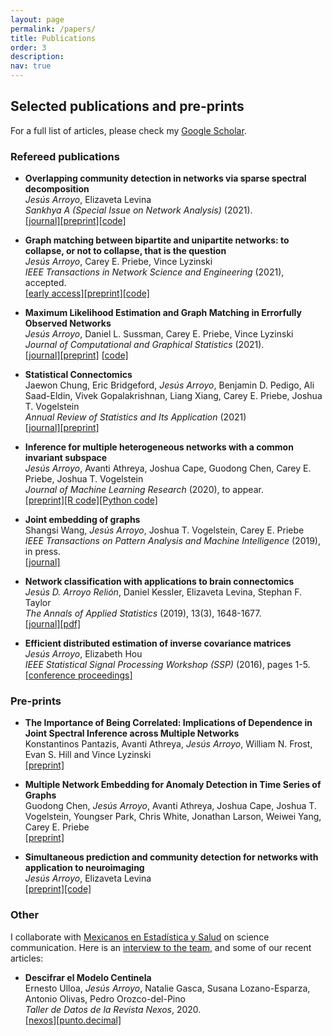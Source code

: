 ```yaml
---
layout: page
permalink: /papers/
title: Publications
order: 3
description: 
nav: true
---
```




## Selected publications and pre-prints

For a full list of articles, please check my [Google Scholar](https://scholar.google.com/citations?user=Pt0QJm4AAAAJ&hl=es&authuser=1).

### Refereed publications

* **Overlapping community detection in networks via sparse spectral decomposition**<br>
*Jesús Arroyo*, Elizaveta Levina<br>
*Sankhya A (Special Issue on Network Analysis)* (2021).<br>
[[journal]](https://rdcu.be/clHd0)[[preprint]](https://arxiv.org/abs/2009.10641)[[code]](https://github.com/jesusdaniel/spcaCD)

* **Graph matching between bipartite and unipartite networks: to collapse, or not to collapse, that is the question**<br>
*Jesús Arroyo*, Carey E. Priebe, Vince Lyzinski<br>
*IEEE Transactions in Network Science and Engineering* (2021), accepted.<br>
[[early access]](https://ieeexplore.ieee.org/abstract/document/9447239)[[preprint]](https://arxiv.org/abs/2002.01648)[[code]](https://github.com/jesusdaniel/rBipartiteUnipartiteMatch)

* **Maximum Likelihood Estimation and Graph Matching in Errorfully Observed Networks**<br>
*Jesús Arroyo*, Daniel L. Sussman, Carey E. Priebe, Vince Lyzinski<br>
*Journal of Computational and Graphical Statistics* (2021).<br>
[[journal]](https://www.tandfonline.com/doi/full/10.1080/10618600.2021.1872582)[[preprint]](https://arxiv.org/pdf/1812.10519.pdf) [[code]](https://github.com/dpmcsuss/gmmle)

* **Statistical Connectomics**<br>
Jaewon Chung, Eric Bridgeford, *Jesús Arroyo*, Benjamin D. Pedigo, Ali Saad-Eldin, Vivek Gopalakrishnan, Liang Xiang, Carey E. Priebe, Joshua T. Vogelstein<br>
*Annual Review of Statistics and Its Application* (2021)<br>
[[journal]](http://www.annualreviews.org/eprint/SPVAVYVUVY3CIVFZDWHY/full/10.1146/annurev-statistics-042720-023234)[[preprint]](https://osf.io/ek4n3)

* **Inference for multiple heterogeneous networks with a common invariant subspace**<br>
*Jesús Arroyo*, Avanti Athreya, Joshua Cape, Guodong Chen, Carey E. Priebe, Joshua T. Vogelstein<br>
*Journal of Machine Learning Research* (2020), to appear.<br>
[[preprint]](https://arxiv.org/pdf/1906.10026.pdf)[[R code]](https://github.com/jesusdaniel/mase)[[Python code]](https://graspy.neurodata.io/reference/embed.html#graspologic.embed.MultipleASE)

* **Joint embedding of graphs**<br>
Shangsi Wang, *Jesús Arroyo*, Joshua T. Vogelstein, Carey E. Priebe<br>
*IEEE Transactions on Pattern Analysis and Machine Intelligence* (2019), in press.<br>
[[journal]](https://ieeexplore.ieee.org/abstract/document/8889404/) 

* **Network classification with applications to brain connectomics**<br>
*Jesús D. Arroyo Relión*, Daniel Kessler, Elizaveta Levina, Stephan F. Taylor<br>
*The Annals of Applied Statistics* (2019), 13(3), 1648-1677.<br>
[[journal]](https://projecteuclid.org/euclid.aoas/1571277767)[[pdf]](/assets/pdf/AOAS1252.pdf) 

* **Efficient distributed estimation of inverse covariance matrices**<br>
*Jesús Arroyo*, Elizabeth Hou<br>
*IEEE Statistical Signal Processing Workshop (SSP)* (2016), pages 1-5.<br>
[[conference proceedings]](https://ieeexplore.ieee.org/abstract/document/7551705)



### Pre-prints

* **The Importance of Being Correlated: Implications of Dependence in Joint Spectral Inference across Multiple Networks**<br>
Konstantinos Pantazis, Avanti Athreya, *Jesús Arroyo*, William N. Frost, Evan S. Hill and Vince Lyzinski<br>
[[preprint]](https://arxiv.org/abs/2008.00163)

* **Multiple Network Embedding for Anomaly Detection in Time Series of Graphs**<br>
Guodong Chen, *Jesús Arroyo*, Avanti Athreya, Joshua Cape, Joshua T. Vogelstein, Youngser Park, Chris White, Jonathan Larson, Weiwei Yang, Carey E. Priebe<br>
[[preprint]](https://arxiv.org/abs/2008.10055)

* **Simultaneous prediction and community detection for networks with application to neuroimaging**<br>
*Jesús Arroyo*, Elizaveta Levina<br>
[[preprint]](https://arxiv.org/pdf/2002.01645.pdf)[[code]](https://github.com/jesusdaniel/glmblock)



### Other

I collaborate with [Mexicanos en Estadística y Salud](https://mxciencia.github.io/) on science communication. Here is an [interview to the team](https://www.biostat.washington.edu/news/stories/mexicans-statistics-and-health-makes-covid-19-complexities-easier-understand), and some of our recent articles:

* **Descifrar el Modelo Centinela**<br>
Ernesto Ulloa, *Jesús Arroyo*, Natalie Gasca, Susana Lozano-Esparza, Antonio Olivas, Pedro Orozco-del-Pino<br>
*Taller de Datos de la Revista Nexos*, 2020.<br>
[[nexos]](https://datos.nexos.com.mx/descifrando-el-modelo-centinela/)[[punto.decimal]](https://puntodecimal.mx/ciencia/descifrando-el-modelo-centinela)


